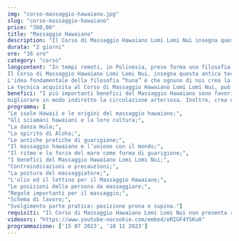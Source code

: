 ```yaml
---
img: "corso-massaggio-hawaiano.jpg"
slug: "corso-massaggio-hawaiano"
price: "380,00"
title: "Massaggio Hawaiano"
description: "Il Corso di Massaggio Hawaiano Lomi Lomi Nui insegna questa antica tecnica olistica presente in origine in tutta la Polinesia. Nell'ambito della medicina tradizionale hawaiana costituisce la tecnica principale di manipolazione fisica dell'energia. Pur essendo fruibile anche solo come una modalità di trattamento corporeo, comprende l'insieme dei metodi hawaiani di educazione e cura della sfera psico-emotiva, uniti ad una potente e versatile tecnica di manipolazione dei tessuti molli."
durata: "2 giorni"
ore: "16 ore"
category: "corso"
longcontent: "In tempi remoti, in Polinesia, prese forma una filosofia di vita chiamata huna, il “segreto”. Il nome non implicava un desiderio di occultare la conoscenza, ma piuttosto si riferiva a una conoscenza del lato nascosto, non apparente, delle cose.
Il Corso di Massaggio Hawaiano Lomi Lomi Nui, insegna questa antica tecnica olistica presente in origine in tutta la Polinesia. Nell'ambito della medicina tradizionale hawaiana costituisce la tecnica principale di manipolazione fisica dell'energia. Pur essendo fruibile anche solo come una modalità di trattamento corporeo, il Corso di Massaggio Hawaiano Lomi Lomi Nui comprende l'insieme dei metodi hawaiani di educazione e cura della sfera psico-emotiva, uniti ad una potente e versatile tecnica di manipolazione dei tessuti molli. Di generazione in generazione il lomi lomi è stato tramandato all'interno di una cerchia di iniziati, chiamati Kahuna, depositari del sapere tradizionale dell'arcipelago.
L'idea fondamentale della filosofia “huna” è che ognuno di noi crea la propria esperienza personale della realtà per mezzo delle proprie convinzioni, interpretazioni, aspettative, desideri, paure, pensieri, sentimenti ed azioni. Questo significa che cambiando il nostro modo di pensare possiamo cambiare le circostanze e il mondo intorno a noi. La chiara consapevolezza dei nostri desideri attira, se non addirittura crea, le circostanze che ci permettono di realizzare ciò che vogliamo. Nella visione “huna” qualsiasi concezione della realtà è arbitraria. L'unica cosa importante è ciò che crediamo sia utile per noi. Al di là delle ipotesi di base, lo “huna” è interessato solo all'efficacia, che costituisce la misura della verità. Un'altra idea è che non esistono limiti o divisioni. La separazione è un'utile illusione: tutto è connesso, collegato. Infine, noi non siamo vincolati da esperienze del passato o percezioni del futuro ma abbiamo il potere, nell'attimo presente, di cambiare qualsiasi nostra convinzione che ci limiti, sostituendola con una più produttiva.
La tecnica acquisita al Corso di Massaggio Hawaiano Lomi Lomi Nui, può risultare dolce o energica, lenta o rapida, intensa o leggera, a seconda delle tensioni che l'operatore incontra durante la seduta. È un Massaggio ritmico profondo; i movimenti fluidi su tutto il corpo donano l'impressione di essere avvolti dalle onde del mare e questo ritmo comunica con l'equilibrio nelle regioni più profonde della persona. Le manovre di questa meravigliosa tecnica di Massaggio, utilizzando sia le mani che gli avambracci su tutto il corpo, producono molti benefici." 
benefici: "I più importanti benefici del Massaggio Hawaiano sono favorire il ritorno venoso, stimolare il sistema linfatico;
migliorare in modo indiretto la circolazione arteriosa. Inoltre, crea calore, accresce il metabolismo e quindi migliora l'eliminazione delle scorie; Stira, allunga, ammorbidisce e libera i tessuti molli, migliorando l'ampiezza di movimento delle articolazioni."
programma: [
"Le isole Hawaii e le origini del massaggio hawaiano;",
"Gli sciamani hawaiani e la loro cultura;",
"La danza Hula;",
"Lo spirito di Aloha;",
"Le antiche pratiche di guarigione;",
"Il massaggio hawaiano e l’unione con il mondo;",
"Il ritmo e la forza del mare come forma di guarigione;",
"I benefici del Massaggio Hawaiano Lomi Lomi Nui;",
"Controindicazioni e precauzioni;",
"La postura del massaggiatore;",
"L'olio ed il lettino per il Massaggio Hawaiano;",
"Le posizioni della persona da massaggiare;",
"Regole importanti per il massaggio;",
"Schema di lavoro;",
"Svolgimento parte pratica: posizione prona e supina."]
requisiti: "Il Corso di Massaggio Hawaiano Lomi Lomi Nui non presenta requisiti ed è un corso aperto a tutti."
videosrc: "https://www.youtube-nocookie.com/embed/eRIGF4YSKu8"
programmazione: ['15 07 2023', '18 11 2023']  
---
```

